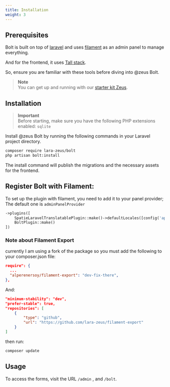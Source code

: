 ```yaml
---
title: Installation
weight: 3
---
```


## Prerequisites

Bolt is built on top of [laravel](https://laravel.com/docs/master) and uses [filament](https://filamentphp.com/docs/3.x/panels/installation) as an admin panel to manage everything.

And for the frontend, it uses [Tall stack](https://tallstack.dev/).

So, ensure you are familiar with these tools before diving into @zeus Bolt.

> **Note**\
> You can get up and running with our [starter kit Zeus](https://github.com/lara-zeus/zeus).

## Installation

> **Important**\
> Before starting, make sure you have the following PHP extensions enabled:
`sqlite`

Install @zeus Bolt by running the following commands in your Laravel project directory.

```bash
composer require lara-zeus/bolt
php artisan bolt:install
```

The install command will publish the migrations and the necessary assets for the frontend.

## Register Bolt with Filament:

To set up the plugin with filament, you need to add it to your panel provider; The default one is `adminPanelProvider`

```php
->plugins([
    SpatieLaravelTranslatablePlugin::make()->defaultLocales([config('app.locale')]),
    BoltPlugin::make()
])
```

### Note about Filament Export
currently I am using a fork of the package so you must add the following to your composer.json file:

```json
require": {
  ...
  "alperenersoy/filament-export": "dev-fix-there",
},
```

And:

```json
"minimum-stability": "dev",
"prefer-stable": true,
"repositories": [
    {
        "type": "github",
        "url": "https://github.com/lara-zeus/filament-export"
    }
]
```

then run:

```bash
composer update
```

## Usage

To access the forms, visit the URL `/admin` , and `/bolt`.
